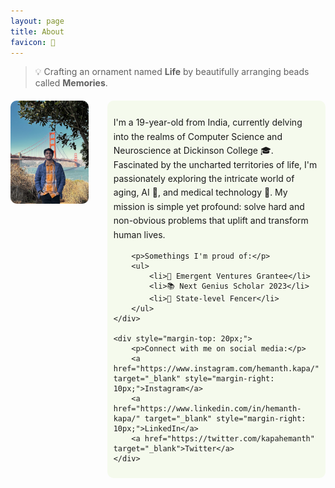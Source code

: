 ```yaml
---
layout: page
title: About
favicon: 🎨
---
```


> 💡 Crafting an ornament named **Life** by beautifully arranging beads called **Memories**.


<div class="about-content" style="display: flex; align-items: flex-start; gap: 30px; margin-top: 20px;">
    <div style="flex: 1;">
        <img src="assets/images/IMG_7489.jpeg" alt="Image" style="width: 100%; height: auto; border-radius: 10px;">
    </div>
    <div style="flex: 2; padding: 10px; background-color: rgba(156, 213, 56, .08); border-radius: 10px;">
        <p>I'm a 19-year-old from India, currently delving into the realms of Computer Science and Neuroscience at Dickinson College 🎓. Fascinated by the uncharted territories of life, I'm passionately exploring the intricate world of aging, AI 🧠, and medical technology 🔬. My mission is simple yet profound: solve hard and non-obvious problems that uplift and transform human lives.</p>

        <p>Somethings I'm proud of:</p>
        <ul>
            <li>🏅 Emergent Ventures Grantee</li>
            <li>📚 Next Genius Scholar 2023</li>
            <li>🤺 State-level Fencer</li>
        </ul>     
    </div>

    <div style="margin-top: 20px;">
        <p>Connect with me on social media:</p>
        <a href="https://www.instagram.com/hemanth.kapa/" target="_blank" style="margin-right: 10px;">Instagram</a>
        <a href="https://www.linkedin.com/in/hemanth-kapa/" target="_blank" style="margin-right: 10px;">LinkedIn</a>
        <a href="https://twitter.com/kapahemanth" target="_blank">Twitter</a>
    </div>
</div>


<style>
    .about-content ul {
        padding-left: 20px;
    }

    .about-content li {
        margin-bottom: 10px;
    }

    .about-content p, .about-content ul {
        font-size: 1em;
        line-height: 1.6;
    }


    /* Existing styles ... */

    .social-media-links a {
        color: #000000; /* Sets the text color to black */
        text-decoration: none;
    }

    .social-media-links a:hover, .social-media-links a:focus {
        text-decoration: underline;
    }

</style>
